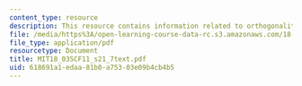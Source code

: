 ```yaml
---
content_type: resource
description: This resource contains information related to orthogonality relations.
file: /media/https%3A/open-learning-course-data-rc.s3.amazonaws.com/18-03sc-differential-equations-fall-2011/618691a1edaa81b0a75303e09b4cb4b5_MIT18_03SCF11_s21_7text.pdf
file_type: application/pdf
resourcetype: Document
title: MIT18_03SCF11_s21_7text.pdf
uid: 618691a1-edaa-81b0-a753-03e09b4cb4b5
---
```

